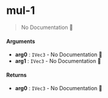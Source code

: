 # mul\-1

> No Documentation 🚧

#### Arguments

- **arg0** : `IVec3` \- No Documentation 🚧
- **arg1** : `IVec3` \- No Documentation 🚧

#### Returns

- **arg0** : `IVec3` \- No Documentation 🚧